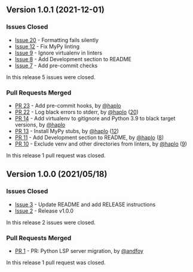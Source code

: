 ## Version 1.0.1 (2021-12-01)

### Issues Closed

* [Issue 20](https://github.com/python-lsp/python-lsp-black/issues/20) - Formatting fails silently
* [Issue 12](https://github.com/python-lsp/python-lsp-black/issues/12) - Fix MyPy linting
* [Issue 9](https://github.com/python-lsp/python-lsp-black/issues/9) - Ignore virtualenv in linters
* [Issue 8](https://github.com/python-lsp/python-lsp-black/issues/8) - Add Development section to README
* [Issue 7](https://github.com/python-lsp/python-lsp-black/issues/7) - Add pre-commit checks

In this release 5 issues were closed.

### Pull Requests Merged

* [PR 23](https://github.com/python-lsp/python-lsp-black/pull/23) - Add pre-commit hooks, by [@haplo](https://github.com/haplo)
* [PR 22](https://github.com/python-lsp/python-lsp-black/pull/22) - Log black errors to stderr, by [@haplo](https://github.com/haplo) ([20](https://github.com/python-lsp/python-lsp-black/issues/20))
* [PR 14](https://github.com/python-lsp/python-lsp-black/pull/14) - Add virtualenv to gitignore and Python 3.9 to black target versions, by [@haplo](https://github.com/haplo)
* [PR 13](https://github.com/python-lsp/python-lsp-black/pull/13) - Install MyPy stubs, by [@haplo](https://github.com/haplo) ([12](https://github.com/python-lsp/python-lsp-black/issues/12))
* [PR 11](https://github.com/python-lsp/python-lsp-black/pull/11) - Add Development section to README, by [@haplo](https://github.com/haplo) ([8](https://github.com/python-lsp/python-lsp-black/issues/8))
* [PR 10](https://github.com/python-lsp/python-lsp-black/pull/10) - Exclude venv and other directories from linters, by [@haplo](https://github.com/haplo) ([9](https://github.com/python-lsp/python-lsp-black/issues/9))

In this release 1 pull request was closed.

## Version 1.0.0 (2021/05/18)

### Issues Closed

- [Issue 3](https://github.com/python-lsp/python-lsp-black/issues/3) - Update README and add RELEASE instructions
- [Issue 2](https://github.com/python-lsp/python-lsp-black/issues/2) - Release v1.0.0

In this release 2 issues were closed.

### Pull Requests Merged

- [PR 1](https://github.com/python-lsp/python-lsp-black/pull/1) - PR: Python LSP server migration, by [@andfoy](https://github.com/andfoy)

In this release 1 pull request was closed.
